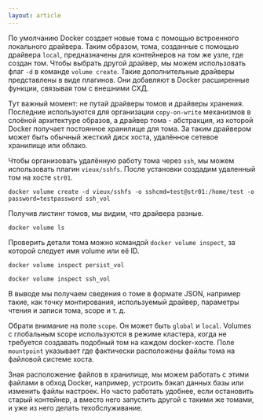 ```yaml
---
layout: article
---
```

По умолчанию Docker создает новые тома с помощью встроенного локального драйвера. Таким образом, тома, созданные с помощью драйвера `local`, предназначены для контейнеров на том же узле, где создан том. Чтобы выбрать другой драйвер, мы можем использовать флаг `-d` в команде `volume create`. Такие дополнительные драйверы представлены в виде плагинов. Они добавляют в Docker расширенные функции, связывая том с внешними СХД. 

Тут важный момент: не путай драйверы томов и драйверы хранения. Последние используются для организации `copy-on-write` механизмов в слоёной архитектуре образов, а драйвер тома - абстракция, из которой Docker получает постоянное хранилище для тома. За таким драйвером может быть обычный жесткий диск хоста, удалённое сетевое хранилище или облако.

Чтобы организовать удалённую работу тома через `ssh`, мы можем использовать плагин `vieux/sshfs`. После установки создадим удаленный том на хосте `str01`.

```
docker volume create -d vieux/sshfs -o sshcmd=test@str01:/home/test -o password=testpassword ssh_vol
```

Получив листинг томов, мы видим, что драйвера разные.

```
docker volume ls
```

Проверить детали тома можно командой `docker volume inspect`, за которой следует имя volume или её ID.

```
docker volume inspect persist_vol
```

```
docker volume inspect ssh_vol
```

В выводе мы получаем сведения о томе в формате JSON, например такие, как точку монтирования, используемый драйвер, параметры чтения и записи тома, scope и т. д.

Обрати внимание на поле `scope`. Он может быть `global` и `local`. Volumes с глобальным scope используются в режиме кластера, когда не требуется создавать подобный том на каждом docker-хосте. Поле `mountpoint` указывает где фактически расположены файлы тома на файловой системе хоста. 

Зная расположение файлов в хранилище, мы можем работать с этими файлами в обход Docker, например, устроить бэкап данных базы или изменить файлы настроек. Но часто работать удобнее, если остановить старый контейнер, а вместо него запустить другой с такими же томами, и уже из него делать техобслуживание.
